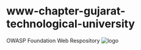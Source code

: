 # www-chapter-gujarat-technological-university
OWASP Foundation Web Respository
![logo](https://user-images.githubusercontent.com/89657173/153817965-9a81ba7c-0941-495d-8582-72c8ef54b49c.png)
